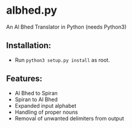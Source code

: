 albhed.py
=========
An Al Bhed Translator in Python (needs Python3)

Installation:
-------------
* Run `python3 setup.py install` as root.

Features:
---------
* Al Bhed to Spiran
* Spiran to Al Bhed
* Expanded input alphabet
* Handling of proper nouns
* Removal of unwanted delimiters from output
